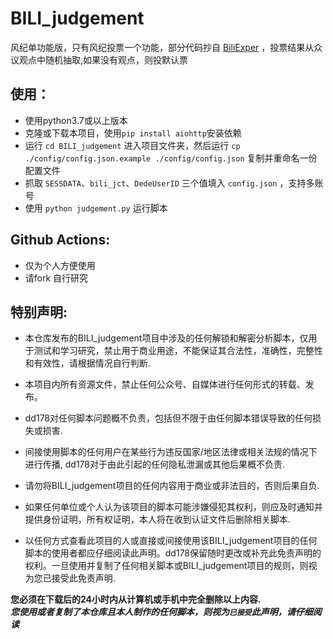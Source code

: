 # BILI_judgement

风纪单功能版，只有风纪投票一个功能，部分代码抄自 [BiliExper](https://github.com/MaxSecurity/BiliExper) ，投票结果从众议观点中随机抽取,如果没有观点，则投默认票

## 使用：
* 使用python3.7或以上版本
* 克隆或下载本项目，使用`pip install aiohttp`安装依赖
* 运行 `cd BILI_judgement` 进入项目文件夹，然后运行 `cp ./config/config.json.example ./config/config.json` 复制并重命名一份配置文件
* 抓取 `SESSDATA`、`bili_jct`、`DedeUserID` 三个值填入 `config.json` ，支持多账号
* 使用 `python judgement.py` 运行脚本
## Github Actions:
- 仅为个人方便使用
- 请fork 自行研究
## 特别声明:
* 本仓库发布的BILI_judgement项目中涉及的任何解锁和解密分析脚本，仅用于测试和学习研究，禁止用于商业用途，不能保证其合法性，准确性，完整性和有效性，请根据情况自行判断.

* 本项目内所有资源文件，禁止任何公众号、自媒体进行任何形式的转载、发布。

* dd178对任何脚本问题概不负责，包括但不限于由任何脚本错误导致的任何损失或损害.

* 间接使用脚本的任何用户在某些行为违反国家/地区法律或相关法规的情况下进行传播, dd178对于由此引起的任何隐私泄漏或其他后果概不负责.

* 请勿将BILI_judgement项目的任何内容用于商业或非法目的，否则后果自负.

* 如果任何单位或个人认为该项目的脚本可能涉嫌侵犯其权利，则应及时通知并提供身份证明，所有权证明，本人将在收到认证文件后删除相关脚本.

* 以任何方式查看此项目的人或直接或间接使用该BILI_judgement项目的任何脚本的使用者都应仔细阅读此声明。dd178保留随时更改或补充此免责声明的权利。一旦使用并复制了任何相关脚本或BILI_judgement项目的规则，则视为您已接受此免责声明.

**您必须在下载后的24小时内从计算机或手机中完全删除以上内容.**  </br>
***您使用或者复制了本仓库且本人制作的任何脚本，则视为`已接受`此声明，请仔细阅读*** 
